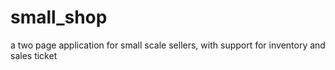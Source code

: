 # small_shop
a two page application for small scale sellers, with support for inventory and sales ticket
